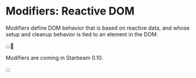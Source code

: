 # Modifiers: Reactive DOM

Modifiers define DOM behavior that is based on reactive data, and whose setup and cleanup behavior
is tied to an element in the DOM.

:::🚧

Modifiers are coming in Starbeam 0.10.

:::
